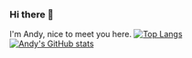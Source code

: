 ### Hi there 👋

I'm Andy, nice to meet you here.
[![Top Langs](https://github-readme-stats.vercel.app/api/top-langs/?username=AndyLau223&langs_count=8&show_icons=true&theme=radical)](https://github.com/anuraghazra/github-readme-stats)
<br/>
[![Andy's GitHub stats](https://github-readme-stats.vercel.app/api?username=AndyLau223&show_icons=true&theme=radical)](https://github.com/anuraghazra/github-readme-stats)




<!--
**AndyLau223/AndyLau223** is a ✨ _special_ ✨ repository because its `README.md` (this file) appears on your GitHub profile.

Here are some ideas to get you started:

- 🔭 I’m currently working on ...
- 🌱 I’m currently learning ...
- 👯 I’m looking to collaborate on ...
- 🤔 I’m looking for help with ...
- 💬 Ask me about ...
- 📫 How to reach me: ...
- 😄 Pronouns: ...
- ⚡ Fun fact: ...
-->
